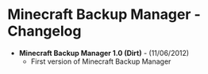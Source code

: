 
Minecraft Backup Manager - Changelog
====================================================================

- **Minecraft Backup Manager 1.0 (Dirt)** - (11/06/2012)
  	- First version of Minecraft Backup Manager

